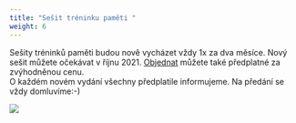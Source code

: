 ```yaml
---
title: "Sešit tréninku paměti "
weight: 6
---
```

Sešity tréninků paměti budou nově vycházet vždy 1x za dva měsíce. Nový sešit můžete očekávat v říjnu 2021.  [Objednat](https://vigvam.webooker.eu/Actions) můžete  také předplatné za zvýhodněnou cenu. \
O každém novém vydání všechny předplatile informujeme.  Na předání se vždy domluvíme:-)

![](/images/uploads/baner_pamet_vig-1-.jpg)
